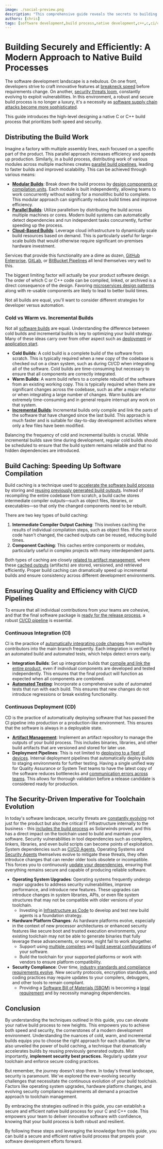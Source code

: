 ```yaml
---
image: ./social-preview.png
description: "This comprehensive guide reveals the secrets to building secure and efficient native software. Discover the latest strategies for optimizing your build process, including modular builds, parallel execution, and cloud-based solutions. Learn how to balance cold, warm, and incremental builds for maximum efficiency. Master the art of build caching to dramatically accelerate your development cycle. Implement robust CI/CD pipelines to ensure code quality and rapid delivery. And most importantly, stay ahead of evolving security threats by regularly updating your toolchain and adopting best practices for secure development. With this expert guidance, you'll unlock the full potential of your native build process and deliver innovative software faster than ever before."
authors: [chris]
tags: [software development,build process,native development,c++,c,ci/cd,devops,automation,modular builds,parallel builds,cloud-based builds,incremental builds,cold builds,warm builds,build caching,artifact management,continuous integration,continuous deployment,security,toolchain management,operating systems,hardware platforms,security compliance]
---
```


# Building Securely and Efficiently: A Modern Approach to Native Build Processes

The software development landscape is a nebulous. On one front, developers strive to craft innovative features at [breakneck speed](https://youtu.be/8mUosAh3gLc?t=758) before requirements change. On another, [security threats loom](https://csrc.nist.gov/Projects/cyber-supply-chain-risk-management/ssca), constantly evolving to exploit vulnerabilities. In this environment, a robust and secure build process is no longer a luxury, it's a necessity as [software supply chain attacks become more sophisticated](https://www.securitysystemsnews.com/article/synopsys-report-finds-over-half-of-surveyed-orgs-suffered-supply-chain-attack-in-2023).

This guide introduces the high-level designing a native C or C++ build process that prioritizes both speed and security.

## Distributing the Build Work

Imagine a factory with multiple assembly lines, each focused on a specific part of the product. This parallel approach increases efficiency and speeds up production. Similarly, in a build process, distributing work of various modules across multiple machines creates [parallel build pipelines](https://bitrise.io/blog/post/build-pipelines-efficient-ci-cd-workflows-with-parallelization), leading to faster builds and improved scalability. This can be achieved through various means:

<!--truncate-->

- [**Modular Builds**](https://en.wikipedia.org/wiki/Component-based_software_engineering): Break down the build process by [design components or compilation units](/2024/06/24/distributing-builds). Each module is built independently, allowing teams to work concurrently without waiting for a monolithic build to complete. This modular approach can significantly reduce build times and improve efficiency.
- [**Parallel Builds**](https://www.incredibuild.com/blog/speed-up-your-builds-by-parallelizing): Utilize parallelism by distributing the build across multiple machines or cores. Modern build systems can automatically detect dependencies and run independent tasks concurrently, further speeding up the process.
- [**Cloud-Based Builds**](https://www.linkedin.com/advice/0/what-key-features-benefits-using-cloud-based-cicd-tools): Leverage cloud infrastructure to dynamically scale build resources based on demand. This is particularly useful for large-scale builds that would otherwise require significant on-premises hardware investment.

Services that provide this functionality are a dime as dozen, [GitHub Enterprise](https://docs.github.com/en/get-started/learning-about-github/githubs-plans#github-enterprise), [GitLab](https://docs.gitlab.com/), or [BitBucket Pipelines](https://www.atlassian.com/software/bitbucket/features/pipelines) all lend themselves very well to this.

The biggest limiting factor will actually be your product software design. The order of which C or C++ code can be compiled, linked, or archived is a direct consequence of the design. Favoring [microservices design patterns](https://www.capitalone.com/tech/software-engineering/microservices-design-patterns/) along with re-usable components are likely to lead to better build times.

Not all builds are equal, you'll want to consider different strategies for developer versus automation.

### Cold vs Warm vs. Incremental Builds

Not all [software builds](https://en.wikipedia.org/wiki/Software_build) are equal. Understanding the difference between cold builds and incremental builds is key to optimizing your build strategy. Many of these ideas carry over from other aspect such as [deployment](https://www.geeksforgeeks.org/hot-and-cold-deployment-in-tomcat/) or [application start](https://www.instabug.com/blog/understanding-cold-hot-and-warm-app-launch-time).

- **Cold Builds**: A cold build is a complete build of the software from scratch. This is typically required when a new copy of the codebase is checked out on a clean system, such as during CI/CD when integrating all of the software. Cold builds are time-consuming but necessary to ensure that all components are correctly integrated.
- **Warm Builds**: A warm build refers to a complete rebuild of the software from an existing working copy. This is typically required when there are significant changes across the codebase, such as after a major refactor or when integrating a large number of changes. Warm builds are extremely time-consuming and in general require interrupt any work on that system.
- [**Incremental Builds**](https://learn.microsoft.com/en-us/visualstudio/msbuild/incremental-builds?view=vs-2022): Incremental builds only compile and link the parts of the software that have changed since the last build. This approach is much faster and is suitable for day-to-day development activities where only a few files have been modified.

Balancing the frequency of cold and incremental builds is crucial. While incremental builds save time during development, regular cold builds should be scheduled to ensure that the build system remains reliable and that no hidden dependencies are introduced.

## Build Caching: Speeding Up Software Compilation

Build caching is a technique used to [accelerate the software build process](https://gradle.com/gradle-enterprise-solutions/build-cache) by storing and [reusing previously generated build outputs](https://docs.incredibuild.com/lin/latest/linux/build_avoidance.htm). Instead of recompiling the entire codebase from scratch, a build cache stores intermediate compiler outputs—such as object files, libraries, or executables—so that only the changed components need to be rebuilt.

There are two key types of build caching:

1. **Intermediate Compiler Output Caching**: This involves caching the results of individual compilation steps, such as object files. If the source code hasn't changed, the cached outputs can be reused, reducing build times.
2. **Component Caching**: This caches entire components or modules, particularly useful in complex projects with many interdependent parts.

Both types of caching are closely [related to artifact management](https://community.atlassian.com/t5/Bitbucket-questions/Re-caches-vs-artifacts/qaq-p/865764/comment-id/31225#M31225), where these [cached outputs](https://docs.docker.com/build/cache/#order-your-layers) (artifacts) are stored, versioned, and retrieved efficiently. Proper build caching can dramatically speed up incremental builds and ensure consistency across different development environments.

## Ensuring Quality and Efficiency with CI/CD Pipelines

To ensure that all individual contributions from your teams are cohesive, and that the final software package is [ready for the release process](https://www.embedded.com/how-to-define-your-ideal-embedded-ci-cd-pipeline/), a robust [CI/CD pipeline](https://www.redhat.com/en/topics/devops/what-is-ci-cd) is essential.

### Continuous Integration (CI)

CI is the practice of [automatically integrating code changes](https://www.mullineaux.com.au/infrastructure-as-code-with-azure-devops/part-3/) from multiple contributors into the main branch frequently. Each integration is verified by an automated build and automated tests, which helps detect errors early.

- **Integration Builds**: Set up integration builds that [compile and link the entire product](https://aws.amazon.com/devops/continuous-integration/#:~:text=Continuous%20integration%20refers%20to%20the,for%20a%20release%20to%20production.), even if individual components are developed and tested independently. This ensures that the final product will function as expected when all components are combined.
- [**Automated Testing**](https://medium.com/@HirenDhaduk1/how-automation-testing-is-used-in-ci-cd-pipeline-f297d4a1bc65#a68c): Incorporate a comprehensive suite of automated tests that run with each build. This ensures that new changes do not introduce regressions or break existing functionality.

### Continuous Deployment (CD)

CD is the practice of automatically deploying software that has passed the CI pipeline into production or a production-like environment. This ensures that the software is always in a deployable state.

- [**Artifact Management**](/2024/05/20/what-is-a-package): Implement an artifact repository to manage the outputs of your build process. This includes binaries, libraries, and other build artifacts that are versioned and stored for later use.
- **Deployment Pipelines**: This is not limited to [deploying to a fleet of devices](https://www.beningo.com/streamline-your-development-embedded-ci-cd-its-value-and-essential-tools/#). Internal deployment pipelines that automatically deploy builds to staging environments for further testing. Having a single unified way for Quality Assurance or System Test teams to have the latest copy of the software reduces bottlenecks and [communication errors across teams](https://allspice.io/post/ci-cds-impact-on-hardware-development-life-cycles). This allows for thorough validation before a release candidate is considered ready for production.

## The Security-Driven Imperative for Toolchain Evolution

In today's software landscape, security threats are [constantly evolving](https://thecyberexpress.com/supply-chain-attacks-now-common-cyble-research/) not just for the product but also the critical IT infrastructure internally to the business - this [includes the build process](https://www.techtarget.com/whatis/feature/SolarWinds-hack-explained-Everything-you-need-to-know) as Solarwinds proved, and this has a direct impact on the toolchain used to build and maintain your software. Security vulnerabilities in tool dependencies such as compilers, linkers, libraries, and even build scripts can become points of exploitation. System dependencies such as [CI/CD Agents](https://docs.gitlab.com/ee/user/clusters/agent/), Operating Systems and [Security Agents](https://www.crowdstrike.com/platform/endpoint-security/) themselves evolve to mitigate these threats, they often introduce changes that can render older tools obsolete or incompatible. This forces you to continuously [update your dependencies](https://moderncppdevops.com/tool-dep-strategies), ensuring that everything remains secure and capable of producing reliable software.

- **Operating System Upgrades**: Operating systems frequently undergo major upgrades to address security vulnerabilities, improve performance, and introduce new features. These upgrades can introduce changes in system libraries, APIs, or even file system structures that may not be compatible with older versions of your toolchain.
  - Investing in [Infrastructure as Code](https://moderncppdevops.com/windows-iac-for-cpp) to develop and test new build agents is a foundation strategy.
- **Hardware Platform Changes**: As hardware platforms evolve, especially in the context of new processor architectures or enhanced security features like secure boot and trusted execution environments, your existing toolchain may not be able to generate binaries that fully leverage these advancements, or worse, might fail to work altogether.
  - Support using [multiple compilers](https://developers.redhat.com/blog/2021/05/07/use-multiple-compilers-to-build-better-projects#) and [build several configurations](https://moderncppdevops.com/build-more-configurations) of your software.
  - Build the toolchain for your supported platforms or work with vendors to ensure platform compatibility.
- **Security Compliance**: Over time, [industry standards and compliance requirements evolve](https://www.nhtsa.gov/research/vehicle-cybersecurity). New security protocols, encryption standards, and coding practices may require updates to your compilers, debuggers, and other tools to remain compliant.
  - Providing a [Software Bill of Materials (SBOM)](https://www.cisa.gov/sbom) is becoming a [legal requirement](https://www.synopsys.com/company/legal/info-security.html) and by necessity managing dependencies.

## Conclusion

By understanding the techniques outlined in this guide, you can elevate your native build process to new heights. This empowers you to achieve both speed and security, the cornerstones of a modern development environment. Understanding the nuances of cold, warm, and incremental builds equips you to choose the right approach for each situation. We've also unveiled the power of build caching, a technique that dramatically accelerates builds by reusing previously generated outputs. Mot importantly, **implement security best practices.**  Regularly update your toolchain and enforce secure coding practices.

But remember, the journey doesn't stop there. In today's threat landscape, security is paramount.  We've explored the ever-evolving security challenges that necessitate the continuous evolution of your build toolchain. Factors like operating system upgrades, hardware platform changes, and evolving security compliance requirements all demand a proactive approach to toolchain management.

By embracing the strategies outlined in this guide, you can establish a secure and efficient native build process for your C and C++ code. This empowers your team to deliver innovative software with confidence, knowing that your build process is both robust and resilient.  

By following these steps and leveraging the knowledge from this guide, you can build a secure and efficient native build process that propels your software development efforts forward.
